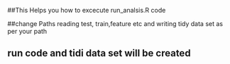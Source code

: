 ##This Helps you how to excecute run_analsis.R code

##change Paths reading test, train,feature etc and writing tidy data set as per your path

## run code and tidi data set will be created